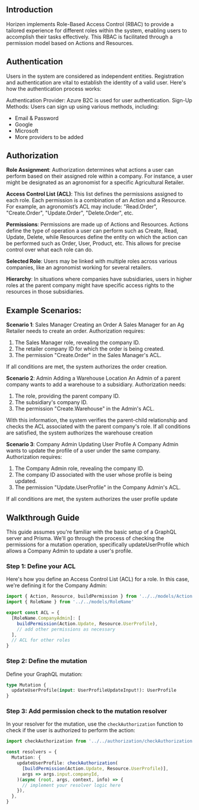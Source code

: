## Introduction

Horizen implements Role-Based Access Control (RBAC) to provide a tailored experience for different roles within the system, enabling users to accomplish their tasks effectively. This RBAC is facilitated through a permission model based on Actions and Resources.


## Authentication
Users in the system are considered as independent entities. Registration and authentication are vital to establish the identity of a valid user. Here's how the authentication process works:

Authentication Provider: Azure B2C is used for user authentication.
Sign-Up Methods: Users can sign up using various methods, including:

* Email & Password
* Google
* Microsoft
* More providers to be added


## Authorization

__Role Assignment__: Authorization determines what actions a user can perform based on their assigned role within a company. For instance, a user might be designated as an agronomist for a specific Agricultural Retailer.

__Access Control List (ACL)__: This list defines the permissions assigned to each role. Each permission is a combination of an Action and a Resource. For example, an agronomist’s ACL may include: "Read.Order", "Create.Order", "Update.Order", "Delete.Order", etc.

__Permissions__: Permissions are made up of Actions and Resources. Actions define the type of operation a user can perform such as Create, Read, Update, Delete, while Resources define the entity on which the action can be performed such as Order, User, Product, etc. This allows for precise control over what each role can do.

__Selected Role__: Users may be linked with multiple roles across various companies, like an agronomist working for several retailers.

 __Hierarchy__: In situations where companies have subsidiaries, users in higher roles at the parent company might have specific access rights to the resources in those subsidiaries.

## Example Scenarios:

__Scenario 1__: Sales Manager Creating an Order
A Sales Manager for an Ag Retailer needs to create an order. Authorization requires:

1. The Sales Manager role, revealing the company ID.
2. The retailer company ID for which the order is being created.
3. The permission "Create.Order" in the Sales Manager's ACL.

If all conditions are met, the system authorizes the order creation.

__Scenario 2__: Admin Adding a Warehouse Location
An Admin of a parent company wants to add a warehouse to a subsidiary. Authorization needs:

1. The role, providing the parent company ID.
2. The subsidiary's company ID.
3. The permission "Create.Warehouse" in the Admin's ACL.

With this information, the system verifies the parent-child relationship and checks the ACL associated with the parent company's role. If all conditions are satisfied, the system authorizes the warehouse creation

__Scenario 3__: Company Admin Updating User Profile
A Company Admin wants to update the profile of a user under the same company. Authorization requires:

1. The Company Admin role, revealing the company ID.
2. The company ID associated with the user whose profile is being updated.
3. The permission "Update.UserProfile" in the Company Admin's ACL.

If all conditions are met, the system authorizes the user profile update

## Walkthrough Guide

This guide assumes you're familiar with the basic setup of a GraphQL server and Prisma. We'll go through the process of checking the permissions for a mutation operation, specifically updateUserProfile which allows a Company Admin to update a user's profile.

### Step 1: Define your ACL
Here's how you define an Access Control List (ACL) for a role. In this case, we're defining it for the Company Admin:

```typescript
import { Action, Resource, buildPermission } from '../../models/Action'
import { RoleName } from '../../models/RoleName'

export const ACL = {
  [RoleName.CompanyAdmin]: [
    buildPermission(Action.Update, Resource.UserProfile),
    // add other permissions as necessary
  ],
  // ACL for other roles
}

```

### Step 2: Define the mutation
Define your GraphQL mutation:

```graphql
type Mutation {
  updateUserProfile(input: UserProfileUpdateInput!): UserProfile
}
```

### Step 3: Add permission check to the mutation resolver
In your resolver for the mutation, use the `checkAuthorization` function to check if the user is authorized to perform the action:


```typescript
import checkAuthorization from '../../authorization/checkAuthorization'

const resolvers = {
  Mutation: {
    updateUserProfile: checkAuthorization(
      [buildPermission(Action.Update, Resource.UserProfile)],
      args => args.input.companyId,
    )(async (root, args, context, info) => {
      // implement your resolver logic here
    }),
  },
}
```

